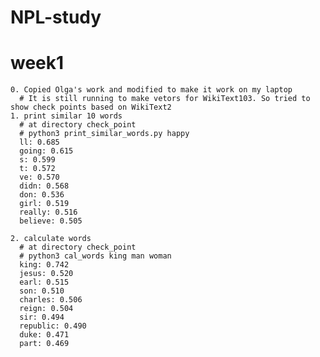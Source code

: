 # NPL-study

  # week1 
    
    0. Copied Olga's work and modified to make it work on my laptop 
      # It is still running to make vetors for WikiText103. So tried to show check points based on WikiText2 
    1. print similar 10 words 
      # at directory check_point
      # python3 print_similar_words.py happy 
      ll: 0.685
      going: 0.615
      s: 0.599 
      t: 0.572
      ve: 0.570
      didn: 0.568
      don: 0.536
      girl: 0.519
      really: 0.516
      believe: 0.505

    2. calculate words 
      # at directory check_point 
      # python3 cal_words king man woman 
      king: 0.742
      jesus: 0.520
      earl: 0.515
      son: 0.510
      charles: 0.506
      reign: 0.504
      sir: 0.494
      republic: 0.490
      duke: 0.471
      part: 0.469
